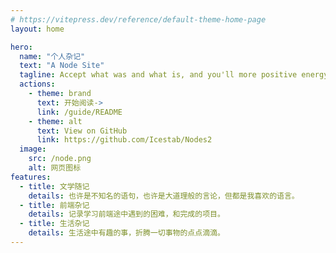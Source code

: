 ```yaml
---
# https://vitepress.dev/reference/default-theme-home-page
layout: home

hero:
  name: "个人杂记"
  text: "A Node Site"
  tagline: Accept what was and what is, and you'll more positive energy to pursue what will be.
  actions:
    - theme: brand
      text: 开始阅读->
      link: /guide/README
    - theme: alt
      text: View on GitHub
      link: https://github.com/Icestab/Nodes2
  image:
    src: /node.png
    alt: 网页图标
features:
  - title: 文学随记
    details: 也许是不知名的语句，也许是大道理般的言论，但都是我喜欢的语言。
  - title: 前端杂记
    details: 记录学习前端途中遇到的困难，和完成的项目。
  - title: 生活杂记
    details: 生活途中有趣的事，折腾一切事物的点点滴滴。
---
```


